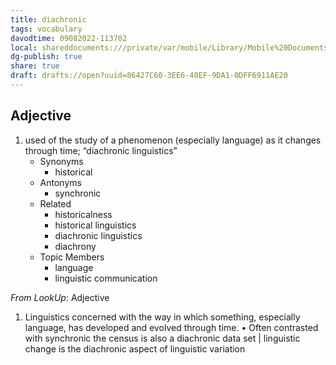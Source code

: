 ```yaml
---
title: diachronic
tags: vocabulary
davodtime: 09082022-113702
local: shareddocuments:///private/var/mobile/Library/Mobile%20Documents/iCloud~md~obsidian/Documents/OBSHIDDIAN/drafts/86427C60-3EE6-40EF-9DA1-0DFF6911AE20.md
dg-publish: true
share: true
draft: drafts://open?uuid=86427C60-3EE6-40EF-9DA1-0DFF6911AE20
---
```



## Adjective

1. used of the study of a phenomenon (especially language) as it changes through time; “diachronic linguistics”
	- Synonyms
		- historical
	- Antonyms
		- synchronic
	- Related
		- historicalness
		- historical linguistics
		- diachronic linguistics
		- diachrony
	- Topic Members
		- language
		- linguistic communication

*From LookUp*:
Adjective
1.	Linguistics concerned with the way in which something, especially language, has developed and evolved through time. 	• Often contrasted with synchronic
the census is also a diachronic data set | linguistic change is the diachronic aspect of linguistic variation